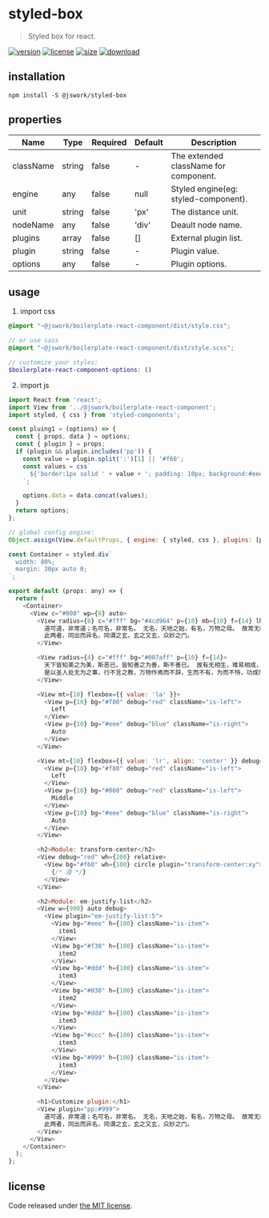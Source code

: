 # styled-box
> Styled box for react.

[![version][version-image]][version-url]
[![license][license-image]][license-url]
[![size][size-image]][size-url]
[![download][download-image]][download-url]

## installation
```shell
npm install -S @jswork/styled-box
```

## properties
| Name      | Type   | Required | Default | Description                           |
| --------- | ------ | -------- | ------- | ------------------------------------- |
| className | string | false    | -       | The extended className for component. |
| engine    | any    | false    | null    | Styled engine(eg: styled-component).  |
| unit      | string | false    | 'px'    | The distance unit.                    |
| nodeName  | any    | false    | 'div'   | Deault node name.                     |
| plugins   | array  | false    | []      | External plugin list.                 |
| plugin    | string | false    | -       | Plugin value.                         |
| options   | any    | false    | -       | Plugin options.                       |


## usage
1. import css
  ```scss
  @import "~@jswork/boilerplate-react-component/dist/style.css";

  // or use sass
  @import "~@jswork/boilerplate-react-component/dist/style.scss";

  // customize your styles:
  $boilerplate-react-component-options: ()
  ```
2. import js
  ```js
  import React from 'react';
  import View from '../@jswork/boilerplate-react-component';
  import styled, { css } from 'styled-components';

  const pluing1 = (options) => {
    const { props, data } = options;
    const { plugin } = props;
    if (plugin && plugin.includes('pp')) {
      const value = plugin.split(':')[1] || '#f60';
      const values = css`
        ${'border:1px solid ' + value + '; padding: 10px; background:#eee;'}
      `;

      options.data = data.concat(values);
    }
    return options;
  };

  // global config engine:
  Object.assign(View.defaultProps, { engine: { styled, css }, plugins: [pluing1] });

  const Container = styled.div`
    width: 80%;
    margin: 30px auto 0;
  `;

  export default (props: any) => {
    return (
      <Container>
        <View c="#000" wp={8} auto>
          <View radius={8} c="#fff" bg="#4cd964" p={10} mb={10} f={14} lh={1.6}>
            道可道，非常道；名可名，非常名。 无名，天地之始，有名，万物之母。 故常无欲，以观其妙，常有欲，以观其徼。
            此两者，同出而异名，同谓之玄，玄之又玄，众妙之门。
          </View>

          <View radius={4} c="#fff" bg="#007aff" p={10} f={14}>
            天下皆知美之为美，斯恶已，皆知善之为善，斯不善已。 故有无相生，难易相成，长短相形，高下相倾，音声相和，前后相随。
            是以圣人处无为之事，行不言之教，万物作焉而不辞，生而不有，为而不恃，功成而弗居。 夫惟弗居，是以不去。
          </View>

          <View mt={10} flexbox={{ value: 'la' }}>
            <View p={10} bg="#f80" debug="red" className="is-left">
              Left
            </View>
            <View p={10} bg="#eee" debug="blue" className="is-right">
              Auto
            </View>
          </View>

          <View mt={10} flexbox={{ value: 'lr', align: 'center' }} debug="red" h={120}>
            <View p={10} bg="#f80" debug="red" className="is-left">
              Left
            </View>
            <View p={10} bg="#060" debug="red" className="is-left">
              Middle
            </View>
            <View p={10} bg="#eee" debug="blue" className="is-right">
              Auto
            </View>
          </View>

          <h2>Module: transform-center</h2>
          <View debug="red" wh={200} relative>
            <View bg="#f60" wh={100} circle plugin="transform-center:xy">
              {/* 道 */}
            </View>
          </View>

          <h2>Module: em-justify-list</h2>
          <View w={900} auto debug>
            <View plugin="em-justify-list:5">
              <View bg="#eee" h={100} className="is-item">
                item1
              </View>
              <View bg="#f30" h={100} className="is-item">
                item2
              </View>
              <View bg="#ddd" h={100} className="is-item">
                item3
              </View>
              <View bg="#030" h={100} className="is-item">
                item2
              </View>
              <View bg="#ddd" h={100} className="is-item">
                item3
              </View>
              <View bg="#ccc" h={100} className="is-item">
                item3
              </View>
              <View bg="#999" h={100} className="is-item">
                item3
              </View>
            </View>
          </View>

          <h1>Customize plugin:</h1>
          <View plugin="pp:#999">
            道可道，非常道；名可名，非常名。 无名，天地之始，有名，万物之母。 故常无欲，以观其妙，常有欲，以观其徼。
            此两者，同出而异名，同谓之玄，玄之又玄，众妙之门。
          </View>
        </View>
      </Container>
    );
  };

  ```

## license
Code released under [the MIT license](https://github.com/afeiship/styled-box/blob/master/LICENSE.txt).

[version-image]: https://img.shields.io/npm/v/@jswork/styled-box
[version-url]: https://npmjs.org/package/@jswork/styled-box

[license-image]: https://img.shields.io/npm/l/@jswork/styled-box
[license-url]: https://github.com/afeiship/styled-box/blob/master/LICENSE.txt

[size-image]: https://img.shields.io/bundlephobia/minzip/@jswork/styled-box
[size-url]: https://github.com/afeiship/styled-box/blob/master/dist/styled-box.min.js

[download-image]: https://img.shields.io/npm/dm/@jswork/styled-box
[download-url]: https://www.npmjs.com/package/@jswork/styled-box
